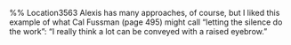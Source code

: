 %% Location3563 
Alexis has many approaches, of course, but I liked this example of what Cal Fussman (page 495) might call “letting the silence do the work”: “I really think a lot can be conveyed with a raised eyebrow.” 